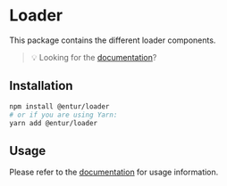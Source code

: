 # Loader

This package contains the different loader components.

> 💡 Looking for the [documentation](https://design.entur.no/komponenter/feedback/loaders)?

## Installation

```sh
npm install @entur/loader
# or if you are using Yarn:
yarn add @entur/loader
```

## Usage

Please refer to the [documentation](https://design.entur.no/komponenter/feedback/loaders) for usage information.
